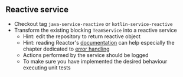 ## Reactive service

* Checkout tag `java-service-reactive` or `kotlin-service-reactive`
* Transform the existing blocking `TeamService` into a reactive service
    * Hint: edit the repository to return reactive object
    * Hint: reading Reactor's [documentation](https://projectreactor.io/docs/core/release/reference/) can help 
    especially the chapter dedicated to [error handling](https://projectreactor.io/docs/core/release/reference/#error.handling)
    * Actions performed by the service should be logged
    * To make sure you have implemented the desired behaviour executing unit tests

